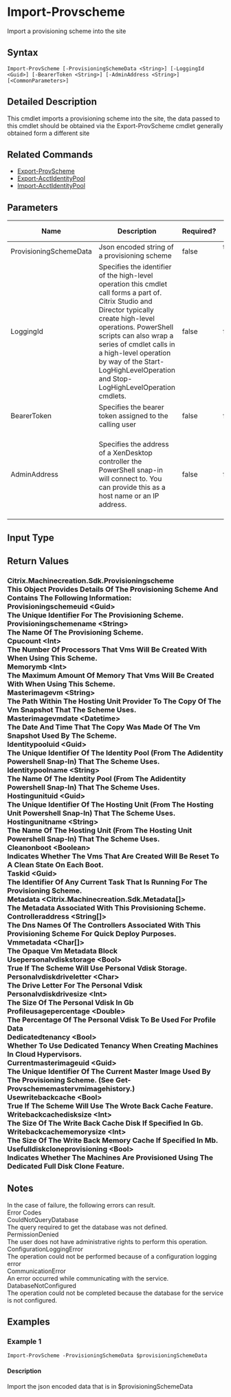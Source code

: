 ﻿
# Import-Provscheme
Import a provisioning scheme into the site
## Syntax
```
Import-ProvScheme [-ProvisioningSchemeData <String>] [-LoggingId <Guid>] [-BearerToken <String>] [-AdminAddress <String>] [<CommonParameters>]
```
## Detailed Description
This cmdlet imports a provisioning scheme into the site, the data passed to this cmdlet should be obtained via the Export-ProvScheme cmdlet generally obtained form a different site


## Related Commands

* [Export-ProvScheme](./Export-ProvScheme/)
* [Export-AcctIdentityPool](./Export-AcctIdentityPool/)
* [Import-AcctIdentityPool](./Import-AcctIdentityPool/)
## Parameters
| Name   | Description | Required? | Pipeline Input | Default Value |
| --- | --- | --- | --- | --- |
| ProvisioningSchemeData | Json encoded string of a provisioning scheme | false | true (ByPropertyName) |  |
| LoggingId | Specifies the identifier of the high-level operation this cmdlet call forms a part of. Citrix Studio and Director typically create high-level operations. PowerShell scripts can also wrap a series of cmdlet calls in a high-level operation by way of the Start-LogHighLevelOperation and Stop-LogHighLevelOperation cmdlets. | false | false |  |
| BearerToken | Specifies the bearer token assigned to the calling user | false | false |  |
| AdminAddress | Specifies the address of a XenDesktop controller the PowerShell snap-in will connect to. You can provide this as a host name or an IP address. | false | false | Localhost. Once a value is provided by any cmdlet, this value becomes the default. |

## Input Type

### 

## Return Values

### Citrix.Machinecreation.Sdk.Provisioningscheme<br>    This Object Provides Details Of The Provisioning Scheme And Contains The Following Information:<br>    Provisioningschemeuid &lt;Guid&gt;<br>        The Unique Identifier For The Provisioning Scheme.<br>    Provisioningschemename &lt;String&gt;<br>        The Name Of The Provisioning Scheme.<br>    Cpucount &lt;Int&gt;<br>        The Number Of Processors That Vms Will Be Created With When Using This Scheme.<br>    Memorymb &lt;Int&gt;<br>        The Maximum Amount Of Memory That Vms Will Be Created With When Using This Scheme.<br>    Masterimagevm &lt;String&gt;<br>        The Path Within The Hosting Unit Provider To The Copy Of The Vm Snapshot That The Scheme Uses.<br>    Masterimagevmdate &lt;Datetime&gt;<br>        The Date And Time That The Copy Was Made Of The Vm Snapshot Used By The Scheme.<br>    Identitypooluid &lt;Guid&gt;<br>        The Unique Identifier Of The Identity Pool (From The Adidentity Powershell Snap-In) That The Scheme Uses.<br>    Identitypoolname &lt;String&gt;<br>        The Name Of The Identity Pool (From The Adidentity Powershell Snap-In) That The Scheme Uses.<br>    Hostingunituid &lt;Guid&gt;<br>       The Unique Identifier Of The Hosting Unit (From The Hosting Unit Powershell Snap-In) That The Scheme Uses.<br>    Hostingunitname &lt;String&gt;<br>       The Name Of The Hosting Unit (From The Hosting Unit Powershell Snap-In) That The Scheme Uses.<br>    Cleanonboot &lt;Boolean&gt;<br>       Indicates Whether The Vms That Are Created Will Be Reset To A Clean State On Each Boot.<br>    Taskid &lt;Guid&gt;<br>       The Identifier Of Any Current Task That Is Running For The Provisioning Scheme.<br>    Metadata &lt;Citrix.Machinecreation.Sdk.Metadata\[\]&gt;<br>       The Metadata Associated With This Provisioning Scheme.<br>    Controlleraddress &lt;String\[\]&gt;<br>       The Dns Names Of The Controllers Associated With This Provisioning Scheme For Quick Deploy Purposes.<br>    Vmmetadata &lt;Char\[\]&gt;<br>        The Opaque Vm Metadata Block<br>    Usepersonalvdiskstorage &lt;Bool&gt;<br>        True If The Scheme Will Use Personal Vdisk Storage.<br>    Personalvdiskdriveletter &lt;Char&gt;<br>        The Drive Letter For The Personal Vdisk<br>    Personalvdiskdrivesize &lt;Int&gt;<br>        The Size Of The Personal Vdisk In Gb<br>    Profileusagepercentage &lt;Double&gt;<br>        The Percentage Of The Personal Vdisk To Be Used For Profile Data<br>    Dedicatedtenancy &lt;Bool&gt;<br>        Whether To Use Dedicated Tenancy When Creating Machines In Cloud Hypervisors.<br>    Currentmasterimageuid &lt;Guid&gt;<br>        The Unique Identifier Of The Current Master Image Used By The Provisioning Scheme. (See Get-Provschememastervmimagehistory.)<br>    Usewritebackcache &lt;Bool&gt;<br>        True If The Scheme Will Use The Wrote Back Cache Feature.<br>    Writebackcachedisksize &lt;Int&gt;<br>          The Size Of The Write Back Cache Disk If Specified In Gb.<br>    Writebackcachememorysize &lt;Int&gt;<br>          The Size Of The Write Back Memory Cache If Specified In Mb.<br>    Usefulldiskcloneprovisioning &lt;Bool&gt;<br>          Indicates Whether The Machines Are Provisioned Using The Dedicated Full Disk Clone Feature.

## Notes
In the case of failure, the following errors can result.<br>    Error Codes<br>    CouldNotQueryDatabase<br>    The query required to get the database was not defined.<br>    PermissionDenied<br>    The user does not have administrative rights to perform this operation.<br>    ConfigurationLoggingError<br>    The operation could not be performed because of a configuration logging error<br>    CommunicationError<br>    An error occurred while communicating with the service.<br>    DatabaseNotConfigured<br>    The operation could not be completed because the database for the service is not configured.
## Examples

### Example 1
```
Import-ProvScheme -ProvisioningSchemeData $provisioningSchemeData
```
#### Description
Import the json encoded data that is in \$provisioningSchemeData
